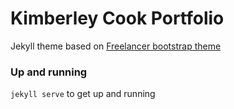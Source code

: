 # Kimberley Cook Portfolio

Jekyll theme based on [Freelancer bootstrap theme ](http://startbootstrap.com/template-overviews/freelancer/)


### Up and running  
`jekyll serve` to get up and running
